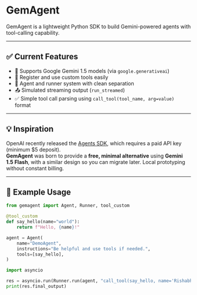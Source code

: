 # GemAgent

GemAgent is a lightweight Python SDK to build Gemini-powered agents with tool-calling capability.

---

## ✅ Current Features

- 🎯 Supports Google Gemini 1.5 models (via `google.generativeai`)
- 🧰 Register and use custom tools easily
- 🔁 Agent and runner system with clean separation
- 📤 Simulated streaming output (`run_streamed`)
- ✅ Simple tool call parsing using `call_tool(tool_name, arg=value)` format

---

## 💡 Inspiration

OpenAI recently released the [Agents SDK](https://platform.openai.com/docs/assistants/overview), which requires a paid API key (minimum \$5 deposit).  
**GemAgent** was born to provide a **free, minimal alternative** using **Gemini 1.5 Flash**, with a similar design so you can migrate later. Local prototyping without constant billing.

---

## 🔧 Example Usage

```python
from gemagent import Agent, Runner, tool_custom

@tool_custom
def say_hello(name="world"):
    return f"Hello, {name}!"

agent = Agent(
    name="DemoAgent",
    instructions="Be helpful and use tools if needed.",
    tools=[say_hello],
)

import asyncio

res = asyncio.run(Runner.run(agent, "call_tool(say_hello, name='Rishabh')"))
print(res.final_output)
